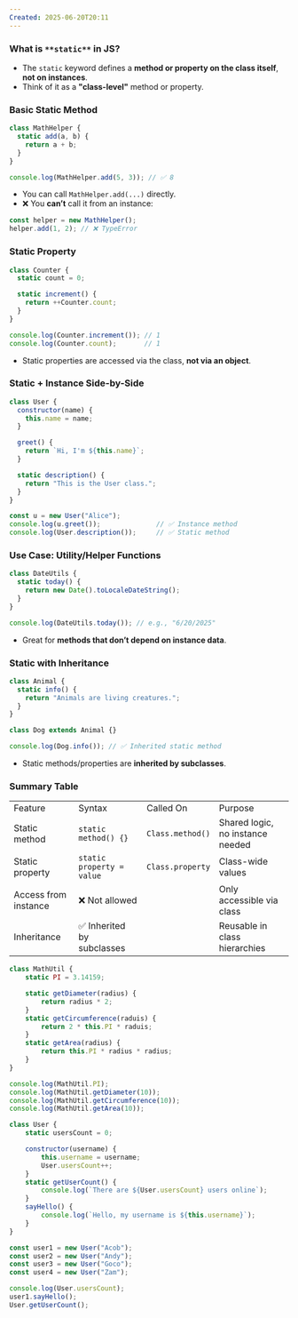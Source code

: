 ```yaml
---
Created: 2025-06-20T20:11
---
```

### **What is** `**static**` **in JS?**

- The `static` keyword defines a **method or property on the class itself**, **not on instances**.
- Think of it as a **"class-level"** method or property.

  

### **Basic Static Method**

```JavaScript
class MathHelper {
  static add(a, b) {
    return a + b;
  }
}

console.log(MathHelper.add(5, 3)); // ✅ 8
```

- You can call `MathHelper.add(...)` directly.
- ❌ You **can’t** call it from an instance:

```JavaScript
const helper = new MathHelper();
helper.add(1, 2); // ❌ TypeError
```

  

### **Static Property**

```JavaScript
class Counter {
  static count = 0;

  static increment() {
    return ++Counter.count;
  }
}

console.log(Counter.increment()); // 1
console.log(Counter.count);       // 1
```

- Static properties are accessed via the class, **not via an object**.

  

### **Static + Instance Side-by-Side**

```JavaScript
class User {
  constructor(name) {
    this.name = name;
  }

  greet() {
    return `Hi, I'm ${this.name}`;
  }

  static description() {
    return "This is the User class.";
  }
}

const u = new User("Alice");
console.log(u.greet());              // ✅ Instance method
console.log(User.description());     // ✅ Static method
```

  

### **Use Case: Utility/Helper Functions**

```JavaScript
class DateUtils {
  static today() {
    return new Date().toLocaleDateString();
  }
}

console.log(DateUtils.today()); // e.g., "6/20/2025"
```

- Great for **methods that don’t depend on instance data**.

  

### **Static with Inheritance**

```JavaScript
class Animal {
  static info() {
    return "Animals are living creatures.";
  }
}

class Dog extends Animal {}

console.log(Dog.info()); // ✅ Inherited static method
```

- Static methods/properties are **inherited by subclasses**.

  

### Summary Table

|   |   |   |   |
|---|---|---|---|
|Feature|Syntax|Called On|Purpose|
|Static method|`static method() {}`|`Class.method()`|Shared logic, no instance needed|
|Static property|`static property = value`|`Class.property`|Class-wide values|
|Access from instance|❌ Not allowed||Only accessible via class|
|Inheritance|✅ Inherited by subclasses||Reusable in class hierarchies|

  

```JavaScript
class MathUtil {
    static PI = 3.14159;

    static getDiameter(radius) {
        return radius * 2;
    }
    static getCircumference(raduis) {
        return 2 * this.PI * raduis;
    }
    static getArea(radius) {
        return this.PI * radius * radius;
    }
}

console.log(MathUtil.PI);
console.log(MathUtil.getDiameter(10));
console.log(MathUtil.getCircumference(10));
console.log(MathUtil.getArea(10));
```

  

```JavaScript
class User {
    static usersCount = 0;

    constructor(username) {
        this.username = username;
        User.usersCount++;
    }
    static getUserCount() {
        console.log(`There are ${User.usersCount} users online`);
    }
    sayHello() {
        console.log(`Hello, my username is ${this.username}`);
    }
}

const user1 = new User("Acob");
const user2 = new User("Andy");
const user3 = new User("Goco");
const user4 = new User("Zam");

console.log(User.usersCount);
user1.sayHello();
User.getUserCount();
```